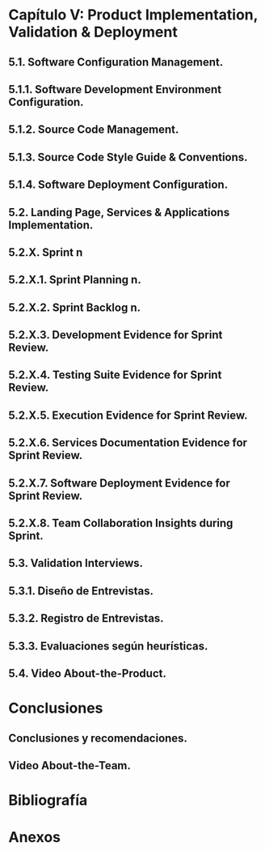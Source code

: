 # Capítulo V: Product Implementation, Validation & Deployment
## 5.1. Software Configuration Management.
## 5.1.1. Software Development Environment Configuration.
## 5.1.2. Source Code Management.
## 5.1.3. Source Code Style Guide & Conventions.
## 5.1.4. Software Deployment Configuration.
## 5.2. Landing Page, Services & Applications Implementation.
## 5.2.X. Sprint n
## 5.2.X.1. Sprint Planning n.
## 5.2.X.2. Sprint Backlog n.
## 5.2.X.3. Development Evidence for Sprint Review.
## 5.2.X.4. Testing Suite Evidence for Sprint Review.
## 5.2.X.5. Execution Evidence for Sprint Review.
## 5.2.X.6. Services Documentation Evidence for Sprint Review.
## 5.2.X.7. Software Deployment Evidence for Sprint Review.
## 5.2.X.8. Team Collaboration Insights during Sprint.
## 5.3. Validation Interviews.
## 5.3.1. Diseño de Entrevistas.
## 5.3.2. Registro de Entrevistas.
## 5.3.3. Evaluaciones según heurísticas.
## 5.4. Video About-the-Product.
## 
# Conclusiones
## Conclusiones y recomendaciones.
## Video About-the-Team.
# Bibliografía
# Anexos